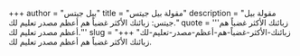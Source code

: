 +++
author = "بيل جيتس"
title = "مقولة بيل جيتس"
description = "مقولة بيل جيتس: زبائنك الأكثر غضباً هم أعظم مصدر تعليم لك."
quote = '''زبائنك الأكثر غضباً هم أعظم مصدر تعليم لك.''' 
slug = "زبائنك-الأكثر-غضباً-هم-أعظم-مصدر-تعليم-لك"
+++
زبائنك الأكثر غضباً هم أعظم مصدر تعليم لك.
